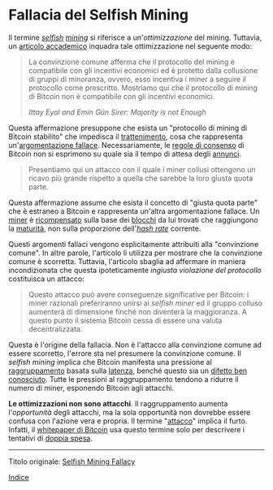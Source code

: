 # Fallacia del Selfish Mining



Il termine [_selfish_](ch101-glossary.md#selfish-miner) [_mining_](ch101-glossary.md#centro-di-mining-mine) si riferisce a un'_ottimizzazione_ del mining. Tuttavia, un [articolo accademico](https://www.cs.cornell.edu/~ie53/publications/btcProcFC.pdf) inquadra tale ottimizzazione nel seguente modo:

> La convinzione comune afferma che il protocollo del mining è compatibile con gli incentivi economici ed è protetto dalla collusione di gruppi di minoranza, ovvero, esso incentiva i miner a seguire il protocollo come prescritto. Mostriamo qui che il protocollo di mining di Bitcoin non è compatibile con gli incentivi economici.
>
> *Ittay Eyal and Emin Gün Sirer: Majority is not Enough*

Questa affermazione presuppone che esista un "protocollo di mining di Bitcoin stabilito" che impedisca il [trattenimento](ch101-glossary.md#trattenimento-withholding), cosa che rappresenta un'[argomentazione fallace](https://it.wikipedia.org/wiki/Argomento_fantoccio). Necessariamente, le [regole di consenso](ch101-glossary.md#regole-di-consenso) di Bitcoin non si esprimono su quale sia il tempo di attesa degli [annunci](ch101-glossary.md#annuncio).

>  Presentiamo qui un attacco con il quale i miner collusi ottengono un ricavo più grande rispetto a quella che sarebbe la loro giusta quota parte.

Questa affermazione assume che esista il concetto di "giusta quota parte" che è estraneo a Bitcoin e rappresenta un'altra argomentazione fallace. Un [miner](ch101-glossary.md#miner) è [ricompensato](ch101-glossary.md#ricompensa-reward) sulla base dei [blocchi](ch101-glossary.md#blocco) da lui trovati che raggiungono la [maturità](ch101-glossary.md#maturità), non sulla proporzione dell'[_hash rate_](ch101-glossary.md#hash-rate) corrente.

Questi argomenti fallaci vengono esplicitamente attribuiti alla "convinzione comune". In altre parole, l'articolo li utilizza per mostrare che la convinzione comune è scorretta. Tuttavia, l'articolo sbaglia ad affermare in maniera incondizionata che questa ipoteticamente _ingiusta violazione del protocollo_ costituisca un attacco:

> Questo attacco può avere conseguenze significative per Bitcoin: i miner razionali preferiranno unirsi ai _selfish miner_ ed il gruppo colluso aumenterà di dimensione finché non diventerà la maggioranza. A questo punto il sistema Bitcoin cessa di essere una valuta decentralizzata.

Questa è l'origine della fallacia. Non è l'attacco alla convinzione comune ad essere scorretto, l'errore sta nel presumere la convinzione comune. Il _selfish mining_ implica che Bitcoin manifesta una pressione al [raggruppamento](ch101-glossary.md#raggruppamento-pooling) basata sulla [latenza](ch101-glossary.md#latenza), benché questo sia un [difetto ben conosciuto](ch036-proximity-premium-flaw.md). Tutte le pressioni al raggruppamento tendono a ridurre il numero di miner, esponendo Bitcoin agli attacchi.

**Le ottimizzazioni non sono attacchi**. Il raggruppamento aumenta l'_opportunità_ degli attacchi, ma la sola opportunità non dovrebbe essere confusa con l'azione vera e propria. Il termine "[attacco](ch101-glossary.md#attacco)" implica il furto. Infatti, il [whitepaper di Bitcoin](https://bitcoin.org/bitcoin.pdf) usa questo termine solo per descrivere i tentativi di [doppia spesa](ch101-glossary.md#doppia-spesa).

---

Titolo originale: [Selfish Mining Fallacy](https://github.com/libbitcoin/libbitcoin-system/wiki/Selfish-Mining-Fallacy)

[Indice](/README.md)

